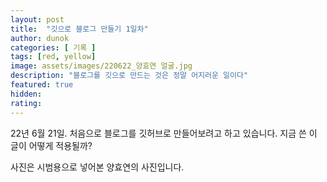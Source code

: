 ```yaml
---
layout: post
title:  "깃으로 블로그 만들기 1일차"
author: dunok
categories: [ 기록 ]
tags: [red, yellow]
image: assets/images/220622_양효연 얼굴.jpg
description: "블로그를 깃으로 만드는 것은 정말 어지러운 일이다"
featured: true
hidden: 
rating:
---
```


22년 6월 21일. 처음으로 블로그를 깃허브로 만들어보려고 하고 있습니다. 지금 쓴 이 글이 어떻게 적용될까?

사진은 시범용으로 넣어본 양효연의 사진입니다.
